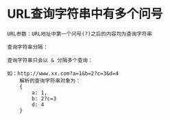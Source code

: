 # URL查询字符串中有多个问号
    URL参数：URL地址中第一个问号(?)之后的内容均为查询字符串
    
    查询字符串分隔：
    
    查询字符串只会以 & 分隔多个查询：
    
    如：http://www.xx.com?a=1&b=2?c=3&d=4
        解析的查询字符串对象为：
        {
            a: 1,
            b: 2?c=3
            d: 4
        }

